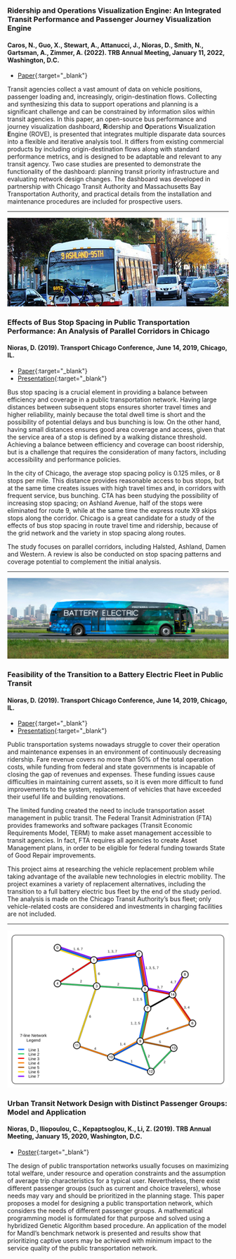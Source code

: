 ### Ridership and Operations Visualization Engine: An Integrated Transit Performance and Passenger Journey Visualization Engine
#### Caros, N., Guo, X., Stewart, A., Attanucci, J., Nioras, D., Smith, N., Gartsman, A., Zimmer, A. (2022). TRB Annual Meeting, January 11, 2022, Washington, D.C.

* [Paper](https://mobility.mit.edu/publications/2022/caros-ridership-and-operations-visualization-engine-integrated-transit-performance){:target="_blank"}

Transit agencies collect a vast amount of data on vehicle positions, passenger loading and, increasingly, origin-destination flows. Collecting and synthesizing this data to support operations and planning is a significant challenge and can be constrained by information silos within transit agencies. In this paper, an open-source bus performance and journey visualization dashboard, **R**idership and **O**perations **V**isualization **E**ngine (ROVE), is presented that integrates multiple disparate data sources into a flexible and iterative analysis tool. It differs from existing commercial products by including origin-destination flows along with standard performance metrics, and is designed to be adaptable and relevant to any transit agency. Two case studies are presented to demonstrate the functionality of the dashboard: planning transit priority infrastructure and evaluating network design changes. The dashboard was developed in partnership with Chicago Transit Authority and Massachusetts Bay Transportation Authority, and practical details from the installation and maintenance procedures are included for prospective users.

---

!["Image of a bus on Ashland Avenue in Chicago (source: Chicago Transit Authority)"](../assets/images/research-projects/StopSpacing_Study_Thumbnail.jpg "Source: Chicago Transit Authority")

### Effects of Bus Stop Spacing in Public Transportation Performance: An Analysis of Parallel Corridors in Chicago
#### Nioras, D. (2019). Transport Chicago Conference, June 14, 2019, Chicago, IL.

* [Paper](../assets/documents/research-projects/StopSpacing_Study_DimitrisNioras.pdf){:target="_blank"}
* [Presentation](../assets/documents/research-projects/StopSpacing_Study_DimitrisNioras_ppt.pdf){:target="_blank"}

Bus stop spacing is a crucial element in providing a balance between efficiency and coverage in a public transportation network. Having large distances between subsequent stops ensures shorter travel times and higher reliability, mainly because the total dwell time is short and the possibility of potential delays and bus bunching is low. On the other hand, having small distances ensures good area coverage and access, given that the service area of a stop is defined by a walking distance threshold. Achieving a balance between efficiency and coverage can boost ridership, but is a challenge that requires the consideration of many factors, including accessibility and performance policies.

In the city of Chicago, the average stop spacing policy is 0.125 miles, or 8 stops per mile. This distance provides reasonable access to bus stops, but at the same time creates issues with high travel times and, in corridors with frequent service, bus bunching. CTA has been studying the possibility of increasing stop spacing; on Ashland Avenue, half of the stops were eliminated for route 9, while at the same time the express route X9 skips stops along the corridor. Chicago is a great candidate for a study of the effects of bus stop spacing in route travel time and ridership, because of the grid network and the variety in stop spacing along routes.

The study focuses on parallel corridors, including Halsted, Ashland, Damen and Western. A review is also be conducted on stop spacing patterns and coverage potential to complement the initial analysis.

---

!["Image of a Proterra electric bus (source: Proterra)"](../assets/images/research-projects/BEB_Feasibility_Study_Thumbnail.jpg "Source: Proterra")

### Feasibility of the Transition to a Battery Electric Fleet in Public Transit
#### Nioras, D. (2019). Transport Chicago Conference, June 14, 2019, Chicago, IL.

* [Paper](../assets/documents/research-projects/BEB_Feasibility_Study_DimitrisNioras.pdf){:target="_blank"}
* [Presentation](../assets/documents/research-projects/BEB_Feasibility_Study_DimitrisNioras_ppt.pdf){:target="_blank"}

Public transportation systems nowadays struggle to cover their operation and maintenance expenses in an environment of continuously decreasing ridership. Fare revenue covers no more than 50% of the total operation costs, while funding from federal and state governments is incapable of closing the gap of revenues and expenses. These funding issues cause difficulties in maintaining current assets, so it is even more difficult to fund improvements to the system, replacement of vehicles that have exceeded their useful life and building renovations.

The limited funding created the need to include transportation asset management in public transit. The Federal Transit Administration (FTA) provides frameworks and software packages (Transit Economic Requirements Model, TERM) to make asset management accessible to transit agencies. In fact, FTA requires all agencies to create Asset Management plans, in order to be eligible for federal funding towards State of Good Repair improvements.

This project aims at researching the vehicle replacement problem while taking advantage of the available new technologies in electric mobility. The project examines a variety of replacement alternatives, including the transition to a full battery electric bus fleet by the end of the study period. The analysis is made on the Chicago Transit Authority’s bus fleet; only vehicle-related costs are considered and investments in charging facilities are not included.

---

!["Image of the 7-line Result Network"](../assets/images/research-projects/UTRP_Categorized_Thumbnail.png "7-line Result Network")

### Urban Transit Network Design with Distinct Passenger Groups: Model and Application
#### Nioras, D., Iliopoulou, C., Kepaptsoglou, K., Li, Z. (2019). TRB Annual Meeting, January 15, 2020, Washington, D.C.

* [Poster](../assets/documents/research-projects/UTRP_DimitrisNioras_Poster_TRB.pdf){:target="_blank"}

The design of public transportation networks usually focuses on maximizing total welfare, under resource and operation constraints and the assumption of average trip characteristics for a typical user. Nevertheless, there exist different passenger groups (such as current and choice travelers), whose needs may vary and should be prioritized in the planning stage. This paper proposes a model for designing a public transportation network, which considers the needs of different passenger groups. A mathematical programming model is formulated for that purpose and solved using a hybridized Genetic Algorithm based procedure. An application of the model for Mandl’s benchmark network is presented and results show that prioritizing captive users may be achieved with minimum impact to the service quality of the public transportation network.